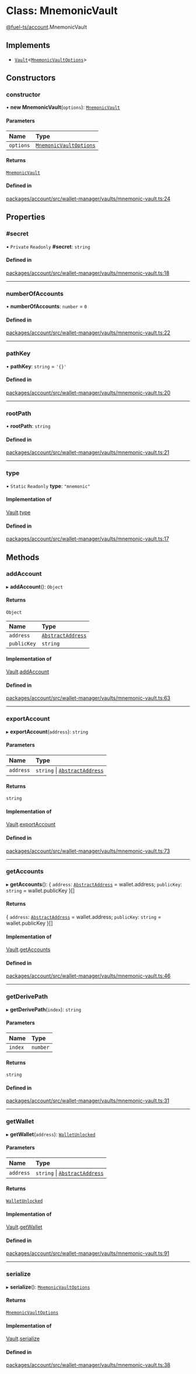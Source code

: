 # Class: MnemonicVault

[@fuel-ts/account](/api/Account/index.md).MnemonicVault

## Implements

- [`Vault`](/api/Account/Vault.md)&lt;[`MnemonicVaultOptions`](/api/Account/MnemonicVaultOptions.md)\>

## Constructors

### constructor

• **new MnemonicVault**(`options`): [`MnemonicVault`](/api/Account/MnemonicVault.md)

#### Parameters

| Name | Type |
| :------ | :------ |
| `options` | [`MnemonicVaultOptions`](/api/Account/MnemonicVaultOptions.md) |

#### Returns

[`MnemonicVault`](/api/Account/MnemonicVault.md)

#### Defined in

[packages/account/src/wallet-manager/vaults/mnemonic-vault.ts:24](https://github.com/FuelLabs/fuels-ts/blob/e8cdc9bd/packages/account/src/wallet-manager/vaults/mnemonic-vault.ts#L24)

## Properties

### #secret

• `Private` `Readonly` **#secret**: `string`

#### Defined in

[packages/account/src/wallet-manager/vaults/mnemonic-vault.ts:18](https://github.com/FuelLabs/fuels-ts/blob/e8cdc9bd/packages/account/src/wallet-manager/vaults/mnemonic-vault.ts#L18)

___

### numberOfAccounts

• **numberOfAccounts**: `number` = `0`

#### Defined in

[packages/account/src/wallet-manager/vaults/mnemonic-vault.ts:22](https://github.com/FuelLabs/fuels-ts/blob/e8cdc9bd/packages/account/src/wallet-manager/vaults/mnemonic-vault.ts#L22)

___

### pathKey

• **pathKey**: `string` = `'{}'`

#### Defined in

[packages/account/src/wallet-manager/vaults/mnemonic-vault.ts:20](https://github.com/FuelLabs/fuels-ts/blob/e8cdc9bd/packages/account/src/wallet-manager/vaults/mnemonic-vault.ts#L20)

___

### rootPath

• **rootPath**: `string`

#### Defined in

[packages/account/src/wallet-manager/vaults/mnemonic-vault.ts:21](https://github.com/FuelLabs/fuels-ts/blob/e8cdc9bd/packages/account/src/wallet-manager/vaults/mnemonic-vault.ts#L21)

___

### type

▪ `Static` `Readonly` **type**: ``"mnemonic"``

#### Implementation of

[Vault](/api/Account/Vault.md).[type](/api/Account/Vault.md#type)

#### Defined in

[packages/account/src/wallet-manager/vaults/mnemonic-vault.ts:17](https://github.com/FuelLabs/fuels-ts/blob/e8cdc9bd/packages/account/src/wallet-manager/vaults/mnemonic-vault.ts#L17)

## Methods

### addAccount

▸ **addAccount**(): `Object`

#### Returns

`Object`

| Name | Type |
| :------ | :------ |
| `address` | [`AbstractAddress`](/api/Interfaces/AbstractAddress.md) |
| `publicKey` | `string` |

#### Implementation of

[Vault](/api/Account/Vault.md).[addAccount](/api/Account/Vault.md#addaccount)

#### Defined in

[packages/account/src/wallet-manager/vaults/mnemonic-vault.ts:63](https://github.com/FuelLabs/fuels-ts/blob/e8cdc9bd/packages/account/src/wallet-manager/vaults/mnemonic-vault.ts#L63)

___

### exportAccount

▸ **exportAccount**(`address`): `string`

#### Parameters

| Name | Type |
| :------ | :------ |
| `address` | `string` \| [`AbstractAddress`](/api/Interfaces/AbstractAddress.md) |

#### Returns

`string`

#### Implementation of

[Vault](/api/Account/Vault.md).[exportAccount](/api/Account/Vault.md#exportaccount)

#### Defined in

[packages/account/src/wallet-manager/vaults/mnemonic-vault.ts:73](https://github.com/FuelLabs/fuels-ts/blob/e8cdc9bd/packages/account/src/wallet-manager/vaults/mnemonic-vault.ts#L73)

___

### getAccounts

▸ **getAccounts**(): { `address`: [`AbstractAddress`](/api/Interfaces/AbstractAddress.md) = wallet.address; `publicKey`: `string` = wallet.publicKey }[]

#### Returns

{ `address`: [`AbstractAddress`](/api/Interfaces/AbstractAddress.md) = wallet.address; `publicKey`: `string` = wallet.publicKey }[]

#### Implementation of

[Vault](/api/Account/Vault.md).[getAccounts](/api/Account/Vault.md#getaccounts)

#### Defined in

[packages/account/src/wallet-manager/vaults/mnemonic-vault.ts:46](https://github.com/FuelLabs/fuels-ts/blob/e8cdc9bd/packages/account/src/wallet-manager/vaults/mnemonic-vault.ts#L46)

___

### getDerivePath

▸ **getDerivePath**(`index`): `string`

#### Parameters

| Name | Type |
| :------ | :------ |
| `index` | `number` |

#### Returns

`string`

#### Defined in

[packages/account/src/wallet-manager/vaults/mnemonic-vault.ts:31](https://github.com/FuelLabs/fuels-ts/blob/e8cdc9bd/packages/account/src/wallet-manager/vaults/mnemonic-vault.ts#L31)

___

### getWallet

▸ **getWallet**(`address`): [`WalletUnlocked`](/api/Account/WalletUnlocked.md)

#### Parameters

| Name | Type |
| :------ | :------ |
| `address` | `string` \| [`AbstractAddress`](/api/Interfaces/AbstractAddress.md) |

#### Returns

[`WalletUnlocked`](/api/Account/WalletUnlocked.md)

#### Implementation of

[Vault](/api/Account/Vault.md).[getWallet](/api/Account/Vault.md#getwallet)

#### Defined in

[packages/account/src/wallet-manager/vaults/mnemonic-vault.ts:91](https://github.com/FuelLabs/fuels-ts/blob/e8cdc9bd/packages/account/src/wallet-manager/vaults/mnemonic-vault.ts#L91)

___

### serialize

▸ **serialize**(): [`MnemonicVaultOptions`](/api/Account/MnemonicVaultOptions.md)

#### Returns

[`MnemonicVaultOptions`](/api/Account/MnemonicVaultOptions.md)

#### Implementation of

[Vault](/api/Account/Vault.md).[serialize](/api/Account/Vault.md#serialize)

#### Defined in

[packages/account/src/wallet-manager/vaults/mnemonic-vault.ts:38](https://github.com/FuelLabs/fuels-ts/blob/e8cdc9bd/packages/account/src/wallet-manager/vaults/mnemonic-vault.ts#L38)
